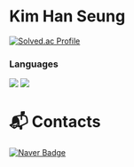 # Kim Han Seung

[![Solved.ac Profile](http://mazassumnida.wtf/api/v2/generate_badge?boj=hanking302)](https://solved.ac/hanking302/)


### Languages
![](https://img.shields.io/badge/C-A8B9CC.svg?&style=for-the-badge&logo=C&logoColor=black)
![](https://img.shields.io/badge/C++-00599C.svg?&style=for-the-badge&logo=C++&logoColor=black)
# :mailbox_with_mail: Contacts
[![Naver Badge](https://img.shields.io/badge/Naver-03C75A?style=flat-square&logo=Naver&logoColor=white&link=mailto:rlatngus1691@naver.com)](mailto:kor_hans@naver.com)
